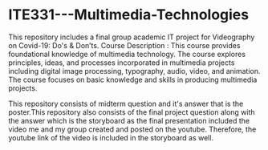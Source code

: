 # ITE331---Multimedia-Technologies

This repository includes a final group academic IT project for Videography on Covid-19: Do's & Don’ts.
Course Description : This course provides foundational knowledge of multimedia technology. The course explores principles, ideas, and   processes incorporated in multimedia projects including digital image processing, typography, audio, video, and animation. The course focuses on basic knowledge and skills in producing multimedia projects.

This repository consists of midterm question and it's answer that is the poster.This repository also consists of the final project question along with the answer which is the storyboard as the final presentation included the video me and my group created and posted on the youtube. Therefore, the youtube link of the video is included in the storyboard as well. 
